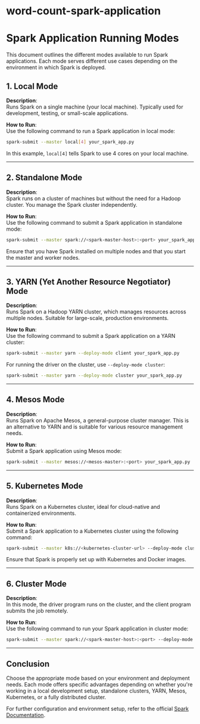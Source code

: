# word-count-spark-application


# Spark Application Running Modes

This document outlines the different modes available to run Spark applications. Each mode serves different use cases depending on the environment in which Spark is deployed.

## 1. Local Mode

**Description**:  
Runs Spark on a single machine (your local machine). Typically used for development, testing, or small-scale applications.

**How to Run**:  
Use the following command to run a Spark application in local mode:
```bash
spark-submit --master local[4] your_spark_app.py
```
In this example, `local[4]` tells Spark to use 4 cores on your local machine.

---

## 2. Standalone Mode

**Description**:  
Spark runs on a cluster of machines but without the need for a Hadoop cluster. You manage the Spark cluster independently.

**How to Run**:  
Use the following command to submit a Spark application in standalone mode:
```bash
spark-submit --master spark://<spark-master-host>:<port> your_spark_app.py
```
Ensure that you have Spark installed on multiple nodes and that you start the master and worker nodes.

---

## 3. YARN (Yet Another Resource Negotiator) Mode

**Description**:  
Runs Spark on a Hadoop YARN cluster, which manages resources across multiple nodes. Suitable for large-scale, production environments.

**How to Run**:  
Use the following command to submit a Spark application on a YARN cluster:
```bash
spark-submit --master yarn --deploy-mode client your_spark_app.py
```
For running the driver on the cluster, use `--deploy-mode cluster`:
```bash
spark-submit --master yarn --deploy-mode cluster your_spark_app.py
```

---

## 4. Mesos Mode

**Description**:  
Runs Spark on Apache Mesos, a general-purpose cluster manager. This is an alternative to YARN and is suitable for various resource management needs.

**How to Run**:  
Submit a Spark application using Mesos mode:
```bash
spark-submit --master mesos://<mesos-master>:<port> your_spark_app.py
```

---

## 5. Kubernetes Mode

**Description**:  
Runs Spark on a Kubernetes cluster, ideal for cloud-native and containerized environments.

**How to Run**:  
Submit a Spark application to a Kubernetes cluster using the following command:
```bash
spark-submit --master k8s://<kubernetes-cluster-url> --deploy-mode cluster --conf spark.kubernetes.container.image=<image> your_spark_app.py
```
Ensure that Spark is properly set up with Kubernetes and Docker images.

---

## 6. Cluster Mode

**Description**:  
In this mode, the driver program runs on the cluster, and the client program submits the job remotely.

**How to Run**:  
Use the following command to run your Spark application in cluster mode:
```bash
spark-submit --master spark://<spark-master-host>:<port> --deploy-mode cluster your_spark_app.py
```

---

## Conclusion

Choose the appropriate mode based on your environment and deployment needs. Each mode offers specific advantages depending on whether you're working in a local development setup, standalone clusters, YARN, Mesos, Kubernetes, or a fully distributed cluster.

For further configuration and environment setup, refer to the official [Spark Documentation](https://spark.apache.org/docs/latest/).
